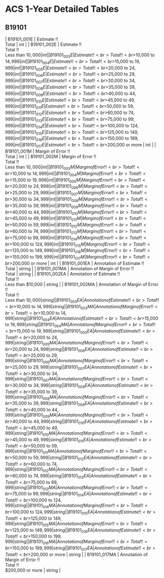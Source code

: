 # ACS 1-Year Detailed Tables

## B19101

| B19101_001E | Estimate !!<br>Total | int |
| B19101_002E | Estimate !!<br>Total !!<br>Less than $10,000 | int |
| B19101_003E | Estimate !!<br>Total !!<br>$10,000 to $14,999 | int |
| B19101_004E | Estimate !!<br>Total !!<br>$15,000 to $19,999 | int |
| B19101_005E | Estimate !!<br>Total !!<br>$20,000 to $24,999 | int |
| B19101_006E | Estimate !!<br>Total !!<br>$25,000 to $29,999 | int |
| B19101_007E | Estimate !!<br>Total !!<br>$30,000 to $34,999 | int |
| B19101_008E | Estimate !!<br>Total !!<br>$35,000 to $39,999 | int |
| B19101_009E | Estimate !!<br>Total !!<br>$40,000 to $44,999 | int |
| B19101_010E | Estimate !!<br>Total !!<br>$45,000 to $49,999 | int |
| B19101_011E | Estimate !!<br>Total !!<br>$50,000 to $59,999 | int |
| B19101_012E | Estimate !!<br>Total !!<br>$60,000 to $74,999 | int |
| B19101_013E | Estimate !!<br>Total !!<br>$75,000 to $99,999 | int |
| B19101_014E | Estimate !!<br>Total !!<br>$100,000 to $124,999 | int |
| B19101_015E | Estimate !!<br>Total !!<br>$125,000 to $149,999 | int |
| B19101_016E | Estimate !!<br>Total !!<br>$150,000 to $199,999 | int |
| B19101_017E | Estimate !!<br>Total !!<br>$200,000 or more | int |
| B19101_001M | Margin of Error !!<br>Total | int |
| B19101_002M | Margin of Error !!<br>Total !!<br>Less than $10,000 | int |
| B19101_003M | Margin of Error !!<br>Total !!<br>$10,000 to $14,999 | int |
| B19101_004M | Margin of Error !!<br>Total !!<br>$15,000 to $19,999 | int |
| B19101_005M | Margin of Error !!<br>Total !!<br>$20,000 to $24,999 | int |
| B19101_006M | Margin of Error !!<br>Total !!<br>$25,000 to $29,999 | int |
| B19101_007M | Margin of Error !!<br>Total !!<br>$30,000 to $34,999 | int |
| B19101_008M | Margin of Error !!<br>Total !!<br>$35,000 to $39,999 | int |
| B19101_009M | Margin of Error !!<br>Total !!<br>$40,000 to $44,999 | int |
| B19101_010M | Margin of Error !!<br>Total !!<br>$45,000 to $49,999 | int |
| B19101_011M | Margin of Error !!<br>Total !!<br>$50,000 to $59,999 | int |
| B19101_012M | Margin of Error !!<br>Total !!<br>$60,000 to $74,999 | int |
| B19101_013M | Margin of Error !!<br>Total !!<br>$75,000 to $99,999 | int |
| B19101_014M | Margin of Error !!<br>Total !!<br>$100,000 to $124,999 | int |
| B19101_015M | Margin of Error !!<br>Total !!<br>$125,000 to $149,999 | int |
| B19101_016M | Margin of Error !!<br>Total !!<br>$150,000 to $199,999 | int |
| B19101_017M | Margin of Error !!<br>Total !!<br>$200,000 or more | int |
| B19101_001EA | Annotation of Estimate !!<br>Total | string |
| B19101_001MA | Annotation of Margin of Error !!<br>Total | string |
| B19101_002EA | Annotation of Estimate !!<br>Total !!<br>Less than $10,000 | string |
| B19101_002MA | Annotation of Margin of Error !!<br>Total !!<br>Less than $10,000 | string |
| B19101_003EA | Annotation of Estimate !!<br>Total !!<br>$10,000 to $14,999 | string |
| B19101_003MA | Annotation of Margin of Error !!<br>Total !!<br>$10,000 to $14,999 | string |
| B19101_004EA | Annotation of Estimate !!<br>Total !!<br>$15,000 to $19,999 | string |
| B19101_004MA | Annotation of Margin of Error !!<br>Total !!<br>$15,000 to $19,999 | string |
| B19101_005EA | Annotation of Estimate !!<br>Total !!<br>$20,000 to $24,999 | string |
| B19101_005MA | Annotation of Margin of Error !!<br>Total !!<br>$20,000 to $24,999 | string |
| B19101_006EA | Annotation of Estimate !!<br>Total !!<br>$25,000 to $29,999 | string |
| B19101_006MA | Annotation of Margin of Error !!<br>Total !!<br>$25,000 to $29,999 | string |
| B19101_007EA | Annotation of Estimate !!<br>Total !!<br>$30,000 to $34,999 | string |
| B19101_007MA | Annotation of Margin of Error !!<br>Total !!<br>$30,000 to $34,999 | string |
| B19101_008EA | Annotation of Estimate !!<br>Total !!<br>$35,000 to $39,999 | string |
| B19101_008MA | Annotation of Margin of Error !!<br>Total !!<br>$35,000 to $39,999 | string |
| B19101_009EA | Annotation of Estimate !!<br>Total !!<br>$40,000 to $44,999 | string |
| B19101_009MA | Annotation of Margin of Error !!<br>Total !!<br>$40,000 to $44,999 | string |
| B19101_010EA | Annotation of Estimate !!<br>Total !!<br>$45,000 to $49,999 | string |
| B19101_010MA | Annotation of Margin of Error !!<br>Total !!<br>$45,000 to $49,999 | string |
| B19101_011EA | Annotation of Estimate !!<br>Total !!<br>$50,000 to $59,999 | string |
| B19101_011MA | Annotation of Margin of Error !!<br>Total !!<br>$50,000 to $59,999 | string |
| B19101_012EA | Annotation of Estimate !!<br>Total !!<br>$60,000 to $74,999 | string |
| B19101_012MA | Annotation of Margin of Error !!<br>Total !!<br>$60,000 to $74,999 | string |
| B19101_013EA | Annotation of Estimate !!<br>Total !!<br>$75,000 to $99,999 | string |
| B19101_013MA | Annotation of Margin of Error !!<br>Total !!<br>$75,000 to $99,999 | string |
| B19101_014EA | Annotation of Estimate !!<br>Total !!<br>$100,000 to $124,999 | string |
| B19101_014MA | Annotation of Margin of Error !!<br>Total !!<br>$100,000 to $124,999 | string |
| B19101_015EA | Annotation of Estimate !!<br>Total !!<br>$125,000 to $149,999 | string |
| B19101_015MA | Annotation of Margin of Error !!<br>Total !!<br>$125,000 to $149,999 | string |
| B19101_016EA | Annotation of Estimate !!<br>Total !!<br>$150,000 to $199,999 | string |
| B19101_016MA | Annotation of Margin of Error !!<br>Total !!<br>$150,000 to $199,999 | string |
| B19101_017EA | Annotation of Estimate !!<br>Total !!<br>$200,000 or more | string |
| B19101_017MA | Annotation of Margin of Error !!<br>Total !!<br>$200,000 or more | string |


